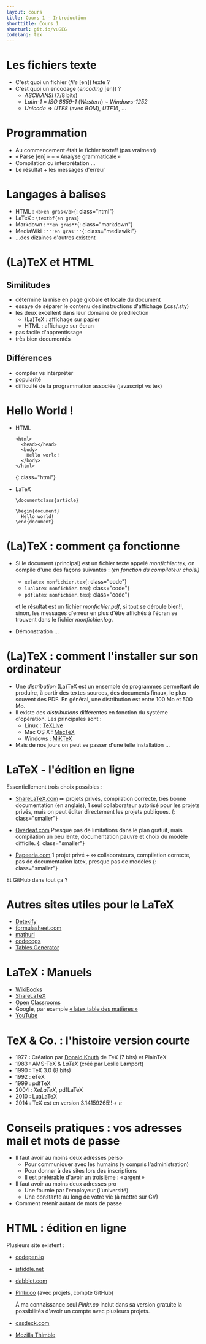 ```yaml
---
layout: cours
title: Cours 1 - Introduction
shorttitle: Cours 1
shorturl: git.io/vuGEG
codelang: tex
---
```


# Les fichiers texte

- C'est quoi un fichier (_file_ [en]) texte ?
- C'est quoi un encodage (_encoding_ [en]) ?
  + _ASCII_/_ANSI_ (7/8 bits)
  + _Latin-1_ = _ISO 8859-1_ (_Western_) ~ _Windows-1252_
  + _Unicode_ => _UTF8_ (avec _BOM_), _UTF16_, ...

# Programmation

- Au commencement était le fichier texte!! (pas vraiment)
- « Parse [en] » = « Analyse grammaticale »
- Compilation ou interprétation ...
- Le résultat + les messages d'erreur

# Langages à balises

- HTML : `<b>en gras</b>`{: class="html"}
- LaTeX : `\textbf{en gras}`
- Markdown : `**en gras**`{: class="markdown"}
- MediaWiki : `'''en gras'''`{: class="mediawiki"}
- ...des dizaines d'autres existent

# (La)TeX et HTML

## Similitudes

- détermine la mise en page globale et locale du document
- essaye de séparer le contenu des instructions d'affichage (.css/.sty)
- les deux excellent dans leur domaine de prédilection
  + (La)TeX : affichage sur papier
  + HTML : affichage sur écran
- pas facile d'apprentissage
- très bien documentés

## Différences

- compiler vs interpréter
- popularité
- difficulté de la programmation associée (javascript vs tex)

# Hello World !

- HTML [ ](gist://5c2ec2f3ec41b3a1b53f)

  ~~~~~~
  <html>
    <head></head>
    <body>
      Hello world!
    </body>
  </html>
  ~~~~~~
  {: class="html"}

- LaTeX [ ](gist://11bc70d9566efc501ff3/hello_world.tex)
 
  ~~~~~~
  \documentclass{article}

  \begin{document}
    Hello world!
  \end{document}
  ~~~~~~

# (La)TeX : comment ça fonctionne

- Si le document (principal) est un fichier texte appelé _monfichier.tex_, on compile d'une des façons suivantes : 
_(en fonction du compilateur choisi)_
  - `xelatex monfichier.tex`{: class="code"}
  - `lualatex monfichier.tex`{: class="code"}
  - `pdflatex monfichier.tex`{: class="code"}

  et le résultat est un fichier _monfichier.pdf_, si tout se déroule bien!!,
  sinon, les messages d'erreur en plus d'être affichés à l'écran se trouvent dans le fichier _monfichier.log_.

- Démonstration ...

# (La)TeX : comment l'installer sur son ordinateur

- Une _distribution_ (La)TeX est un ensemble de programmes permettant de produire, à partir des textes sources, des documents finaux, le plus souvent des PDF. En général, une distribution est entre 100 Mo et 500 Mo.
- Il existe des _distributions_ différentes en fonction du système d'opération. Les principales sont :
  * Linux : [TeXLive](http://fr.wikipedia.org/wiki/TeX_Live)
  * Mac OS X : [MacTeX](http://fr.wikipedia.org/wiki/MacTeX)
  * Windows : [MiKTeX](https://fr.wikipedia.org/wiki/MiKTeX)
- Mais de nos jours on peut se passer d'une telle installation ...

# LaTeX - l'édition en ligne

Essentiellement trois choix possibles :

- [ShareLaTeX.com](https://fr.sharelatex.com?r=5431aee2&rm=d&rs=b)
  ∞ projets privés, compilation correcte, très bonne documentation (en anglais), 1 seul collaborateur autorisé pour les projets privés, mais on peut éditer directement les projets publiques.
  {: class="smaller"}

- [Overleaf.com](http://www.overleaf.com/)
  Presque pas de limitations dans le plan gratuit, mais compilation un peu lente, documentation pauvre et choix du modèle difficile.
  {: class="smaller"}

- [Papeeria.com](http://www.papeeria.com/)
  1 projet privé + ∞ collaborateurs, compilation correcte, pas de documentation latex, presque pas de modèles
  {: class="smaller"}

Et GitHub dans tout ça ?

# Autres sites utiles pour le LaTeX

- [Detexify](http://detexify.kirelabs.org)
- <a href="http://formulasheet.com/#r|ed">formulasheet.com</a>
- [mathurl](http://mathurl.com)
- [codecogs](http://www.codecogs.com/latex/eqneditor.php?lang=fr-fr)
- [Tables Generator](http://www.tablesgenerator.com/)

# LaTeX : Manuels

- [WikiBooks](http://fr.wikibooks.org/wiki/LaTeX)
- [ShareLaTeX](https://fr.sharelatex.com/learn)
- [Open Classrooms](http://openclassrooms.com/courses/redigez-des-documents-de-qualite-avec-latex?status=published)
- Google, par exemple [« latex table des matières »](https://www.google.fr/search?q=latex+table+des+mati%C3%A8res)
- [YouTube](https://www.youtube.com/playlist?list=PLF5D1F10DAA072E4E)

# TeX & Co. : l'histoire version courte

- 1977 : Création par [Donald Knuth](http://fr.wikipedia.org/wiki/Donald_Knuth) de TeX (7 bits) et PlainTeX
- 1983 : AMS-TeX & _LaTeX_ (créé par Leslie **La**mport)
- 1990 : TeX 3.0 (8 bits)
- 1992 : eTeX
- 1999 : pdfTeX
- 2004 : _XeLaTeX_, pdfLaTeX
- 2010 : LuaLaTeX
- 2014 : TeX est en version 3.14159265!!_→ π_

# Conseils pratiques : vos adresses mail et mots de passe

- Il faut avoir au moins deux adresses perso
  + Pour communiquer avec les humains (y compris l'administration)
  + Pour donner à des sites lors des inscriptions
  + Il est préférable d'avoir un troisième : « argent »
- Il faut avoir au moins deux adresses pro
  + Une fournie par l'employeur (l'université)
  + Une constante au long de votre vie (à mettre sur CV)
- Comment retenir autant de mots de passe

# HTML : édition en ligne

Plusieurs site existent :

- [codepen.io](http://codepen.io)
- [jsfiddle.net](http://jsfiddle.net/)
- [dabblet.com](http://dabblet.com/)
- [Plnkr.co](http://plnkr.co/) (avec projets, compte GitHub)

  À ma connaissance seul _Plnkr.co_ inclut dans sa version gratuite la possibilités d'avoir un compte avec plusieurs projets.

- [cssdeck.com](http://cssdeck.com/)
- [Mozilla Thimble](https://thimble.webmaker.org/fr/)

